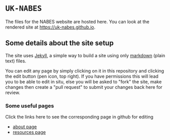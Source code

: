 # `UK-NABES`

The files for the NABES website are hosted here. You can look at the rendered site at https://uk-nabes.github.io.

## Some details about the site setup

The site uses [Jekyll](https://docs.github.com/en/pages/setting-up-a-github-pages-site-with-jekyll/about-github-pages-and-jekyll), a simple way to build a site using only [markdown](https://daringfireball.net/projects/markdown/basics) (plain text) files.

You can edit any page by simply clicking on it in this repository and clicking the edit button (pen icon, top right). If you have permissions this will lead you to be able to edit in situ, else you will be asked to "fork" the site, make changes then create a "pull request" to submit your changes back here for review.

### Some useful pages

Click the links here to see the corresponding page in github for editing

- [about page](https://github.com/UK-NABES/UK-NABES.github.io/blob/main/about.markdown)
- [resources page](https://github.com/UK-NABES/UK-NABES.github.io/blob/main/resources.markdown)



